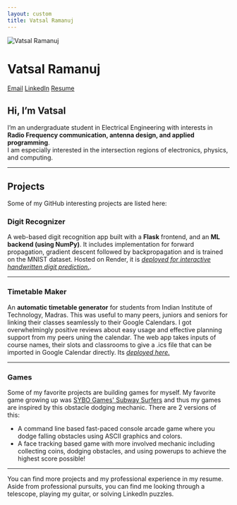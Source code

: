 ```yaml
---
layout: custom
title: Vatsal Ramanuj
---
```


<!-- Sidebar -->
<div class="sidebar">
  <img src="{{ '/assets/Vatsal_profile_picture.jpeg' | relative_url }}" alt="Vatsal Ramanuj" class="profile-pic" />
  <h1>Vatsal Ramanuj</h1>
  <a href="https://mail.google.com/mail/?view=cm&fs=1&to=vatsalnr@gmail.com" target="_blank">Email</a>
  <a href="https://www.linkedin.com/in/vatsalramanuj/">LinkedIn</a>
  <a href="/assets/resume.pdf">Resume</a>
</div>

<!-- Main content -->

## Hi, I’m Vatsal

I’m an undergraduate student in Electrical Engineering with interests in **Radio Frequency communication, antenna design, and applied programming**.  
I am especially interested in the intersection regions of electronics, physics, and computing.

---

## Projects
Some of my GitHub interesting projects are listed here:

### Digit Recognizer
A web-based digit recognition app built with a **Flask** frontend, and an **ML backend (using NumPy)**. It includes implementation for forward propagation, gradient descent followed by backpropagation and is trained on the MNIST dataset. Hosted on Render, it is 
*[deployed for interactive handwritten digit prediction.](https://digitrecognizer-o7lh.onrender.com/)*.

---

### Timetable Maker
An **automatic timetable generator** for students from Indian Institute of Technology, Madras. This was useful to many peers, juniors and seniors for linking their classes seamlessly to their Google Calendars. I got overwhelmingly positive reviews about easy usage and effective planning support from my peers uning the calendar. The web app takes inputs of course names, their slots and classrooms to give a .ics file that can be imported in Google Calendar directly. Its *[deployed here.](https://timetable-maker-o7kb.onrender.com/)*

---

### Games
Some of my favorite projects are building games for myself. My favorite game growing up was [SYBO Games' Subway Surfers](https://play.google.com/store/apps/details?id=com.kiloo.subwaysurf&hl=en_IN&pli=1) and thus my games are inspired by this obstacle dodging mechanic. There are 2 versions of this:
- A command line based fast-paced console arcade game where you dodge falling obstacles using ASCII graphics and colors. 
- A face tracking based game with more involved mechanic including collecting coins, dodging obstacles, and using powerups to achieve the highest score possible!

---

You can find more projects and my professional experience in my resume. Aside from professional pursuits, you can find me looking through a telescope, playing my guitar, or solving LinkedIn puzzles. 

